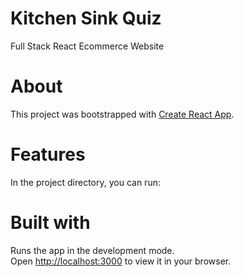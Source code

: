 # Kitchen Sink Quiz

Full Stack React Ecommerce Website

# About

This project was bootstrapped with [Create React App](https://github.com/facebook/create-react-app).

# Features

In the project directory, you can run:

# Built with

Runs the app in the development mode.\
Open [http://localhost:3000](http://localhost:3000) to view it in your browser.

